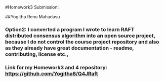 #Homework3 Submission:

##Yogitha Renu Mahadasu
### Option2: I converted a program I wrote to learn RAFT distributed consensus algorithm into an open source project, because I do not control the course project repository and also as they already have great documentation - readme, contributing, license etc.,
### Link for my Homework3 and 4 repository: https://github.com/Yogitha6/Q4JRaft